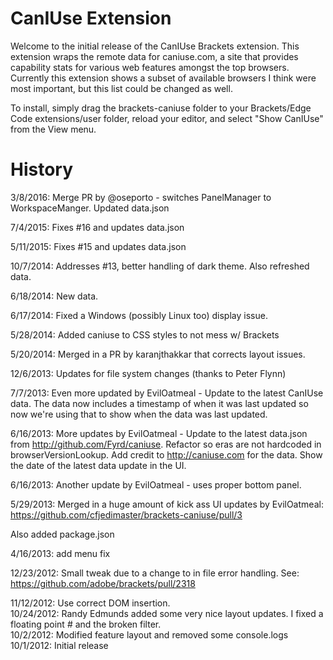 CanIUse Extension
=================

Welcome to the initial release of the CanIUse Brackets extension. This extension
wraps the remote data for caniuse.com, a site that provides capability stats for 
various web features amongst the top browsers. Currently this extension shows a
subset of available browsers I think were most important, but this list could be 
changed as well.

To install, simply drag the brackets-caniuse folder to your Brackets/Edge Code 
extensions/user folder, reload your editor, and select "Show CanIUse" from the
View menu.

History
=======
3/8/2016: Merge PR by @oseporto - switches PanelManager to WorkspaceManger.
Updated data.json

7/4/2015: Fixes #16 and updates data.json

5/11/2015: Fixes #15 and updates data.json

10/7/2014: Addresses #13, better handling of dark theme. Also refreshed data.

6/18/2014: New data.

6/17/2014: Fixed a Windows (possibly Linux too) display issue.

5/28/2014: Added caniuse to CSS styles to not mess w/ Brackets

5/20/2014: Merged in a PR by karanjthakkar that corrects layout issues.

12/6/2013: Updates for file system changes (thanks to Peter Flynn)

7/7/2013: Even more updated by EvilOatmeal - 
Update to the latest CanIUse data. The data now includes a timestamp of when it was last updated so now we're using that to show when the data was last updated.

6/16/2013: More updates by EvilOatmeal - 
Update to the latest data.json from http://github.com/Fyrd/caniuse.
Refactor so eras are not hardcoded in browserVersionLookup.
Add credit to http://caniuse.com for the data.
Show the date of the latest data update in the UI.


6/16/2013: Another update by EvilOatmeal - uses proper bottom panel.

5/29/2013: Merged in a huge amount of kick ass UI updates by EvilOatmeal: https://github.com/cfjedimaster/brackets-caniuse/pull/3

Also added package.json

4/16/2013: add menu fix

12/23/2012: Small tweak due to a change to in file error handling. See: https://github.com/adobe/brackets/pull/2318  

11/12/2012: Use correct DOM insertion.  
10/24/2012: Randy Edmunds added some very nice layout updates. I fixed a floating point # and the broken filter.  
10/2/2012: Modified feature layout and removed some console.logs  
10/1/2012: Initial release  
